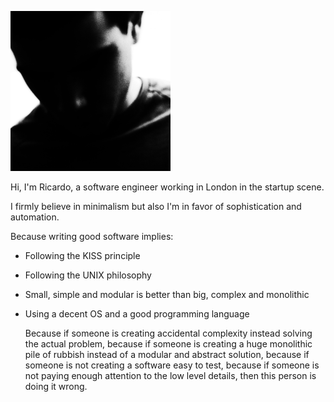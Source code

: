 ![Me](/static/img/avatar.png)

  Hi, I'm Ricardo, a software engineer working in London in the startup
scene.

  I firmly believe in minimalism but also I'm in favor of sophistication
and automation.

Because writing good software implies:

- Following the KISS principle
- Following the UNIX philosophy
- Small, simple and modular is better than big, complex and monolithic
- Using a decent OS and a good programming language

  Because if someone is creating accidental complexity instead solving
the actual problem, because if someone is creating a huge monolithic
pile of rubbish instead of a modular and abstract solution, because if
someone is not creating a software easy to test, because if someone is
not paying enough attention to the low level details, then this person
is doing it wrong.
